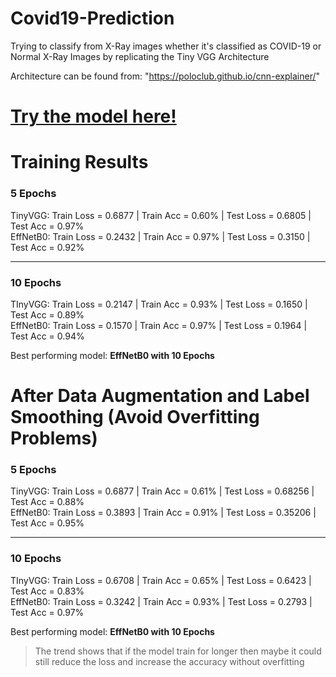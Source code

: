 # Covid19-Prediction

Trying to classify from X-Ray images whether it's classified as COVID-19 or Normal X-Ray Images by replicating the Tiny VGG Architecture

Architecture can be found from: "https://poloclub.github.io/cnn-explainer/"

# [Try the model here!](https://huggingface.co/spaces/fbrynpk/Covid-19-Detection)

# Training Results
### 5 Epochs 

TinyVGG: Train Loss = 0.6877 | Train Acc = 0.60% | Test Loss = 0.6805 | Test Acc = 0.97% <br/>
EffNetB0: Train Loss = 0.2432 | Train Acc = 0.97% | Test Loss = 0.3150 | Test Acc = 0.92%
________________
### 10 Epochs


TInyVGG: Train Loss = 0.2147 | Train Acc = 0.93% | Test Loss = 0.1650 | Test Acc = 0.89% <br/>
EffNetB0: Train Loss = 0.1570 | Train Acc = 0.97% | Test Loss = 0.1964 | Test Acc = 0.94%

Best performing model: **EffNetB0 with 10 Epochs**

# After Data Augmentation and Label Smoothing (Avoid Overfitting Problems)

### 5 Epochs

TinyVGG: Train Loss = 0.6877 | Train Acc = 0.61% | Test Loss = 0.68256 | Test Acc = 0.88%<br/>
EffNetB0: Train Loss = 0.3893 | Train Acc = 0.91% | Test Loss = 0.35206 | Test Acc = 0.95%

________________
### 10 Epochs

TInyVGG: Train Loss = 0.6708 | Train Acc = 0.65% | Test Loss = 0.6423 | Test Acc = 0.83%<br/>
EffNetB0: Train Loss = 0.3242 | Train Acc = 0.93% | Test Loss = 0.2793 | Test Acc = 0.97%

Best performing model: **EffNetB0 with 10 Epochs**
> The trend shows that if the model train for longer then maybe it could still reduce the loss and increase the accuracy without overfitting
